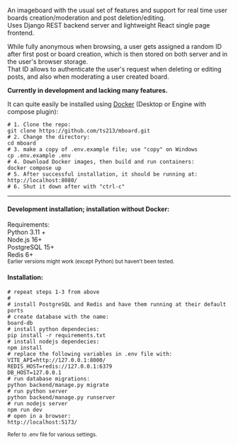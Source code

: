 An imageboard with the usual set of features and support for real time user boards creation/moderation and post deletion/editing.  
Uses Django REST backend server and lightweight React single page frontend.  

While fully anonymous when browsing, a user gets assigned a random ID after first post or board creation, which is then stored on both server and in the user's browser storage.  
That ID allows to authenticate the user's request when deleting or editing posts, and also when moderating a user created board.  

**Currently in development and lacking many features.**

It can quite easily be installed using [Docker](https://docs.docker.com/get-docker/) (Desktop or Engine with compose plugin):
```shell
# 1. Сlone the repo:
git clone https://github.com/ts213/mboard.git
# 2. Change the directory:
cd mboard 
# 3. make a copy of .env.example file; use "copy" on Windows
cp .env.example .env
# 4. Download Docker images, then build and run containers:
docker compose up
# 5. After successful installation, it should be running at:
http://localhost:8080/
# 6. Shut it down after with "ctrl-c"
``` 
---
#### Development installation; installation without Docker:
Requirements:  
Python 3.11 +  
Node.js 16+  
PostgreSQL 15+  
Redis 6+  
<sub>Earlier versions might work (except Python) but haven't been tested.</sub>

#### Installation:  
```shell
# repeat steps 1-3 from above
#
# install PostgreSQL and Redis and have them running at their default ports
# create database with the name:
board-db
# install python dependecies:
pip install -r requirements.txt
# install nodejs dependecies:
npm install
# replace the following variables in .env file with:
VITE_API=http://127.0.0.1:8000/
REDIS_HOST=redis://127.0.0.1:6379
DB_HOST=127.0.0.1
# run database migrations:
python backend/manage.py migrate
# run python server
python backend/manage.py runserver
# run nodejs server
npm run dev
# open in a browser:
http://localhost:5173/

```
<sub>
Refer to .env file for various settings.
</sub>
